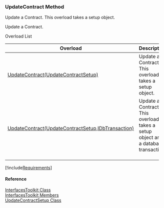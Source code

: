 ﻿### UpdateContract Method

Update a Contract. This overload takes a setup object.

Update a Contract.

Overload List

| Overload | Description |
| --- | --- |
| [UpdateContract(UpdateContractSetup)](FChoice.Toolkits.Clarify~FChoice.Toolkits.Clarify.Interfaces.InterfacesToolkit~UpdateContract(UpdateContractSetup).md) | Update a Contract. This overload takes a setup object.   |
| [UpdateContract(UpdateContractSetup,IDbTransaction)](FChoice.Toolkits.Clarify~FChoice.Toolkits.Clarify.Interfaces.InterfacesToolkit~UpdateContract(UpdateContractSetup,IDbTransaction).md) | Update a Contract. This overload takes a setup object and a database transaction.   |

[!include[Requirements](../partials/requirements.md)]



#### Reference

[InterfacesToolkit Class](FChoice.Toolkits.Clarify~FChoice.Toolkits.Clarify.Interfaces.InterfacesToolkit.md)  
[InterfacesToolkit Members](FChoice.Toolkits.Clarify~FChoice.Toolkits.Clarify.Interfaces.InterfacesToolkit_members.md)  
[UpdateContractSetup Class](FChoice.Toolkits.Clarify~FChoice.Toolkits.Clarify.Interfaces.UpdateContractSetup.md)